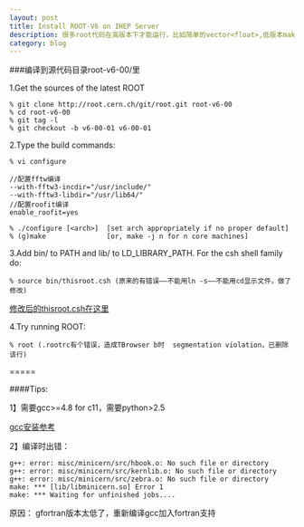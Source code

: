 ```yaml
---
layout: post
title: Install ROOT-V6 on IHEP Server
description: 很多root代码在高版本下才能运行，比如简单的vector<float>,低版本make时可成功，但运行时有bug
category: blog 
---
```


###编译到源代码目录root-v6-00/里

1.Get the sources of the latest ROOT 

    % git clone http://root.cern.ch/git/root.git root-v6-00
    % cd root-v6-00
    % git tag -l
    % git checkout -b v6-00-01 v6-00-01

2.Type the build commands:

    % vi configure 

    //配置fftw编译
    --with-fftw3-incdir="/usr/include/"
    --with-fftw3-libdir="/usr/lib64/"
    //配置roofit编译
    enable_roofit=yes

    % ./configure [<arch>]  [set arch appropriately if no proper default]
    % (g)make               [or, make -j n for n core machines]

3.Add bin/ to PATH and lib/ to LD_LIBRARY_PATH. For the csh shell family do:

    % source bin/thisroot.csh (原来的有错误——不能用ln -s——不能用cd显示文件，做了修改)


[修改后的thisroot.csh在这里](../../file/thisroot.csh)

4.Try running ROOT:

    % root (.rootrc有个错误，造成TBrowser b时  segmentation violation，已删除该行)

=====

####Tips:

1】需要gcc>=4.8 for c11，需要python>2.5

[gcc安装参考](../../compile-gcc/)

2】编译时出错：

```
g++: error: misc/minicern/src/hbook.o: No such file or directory
g++: error: misc/minicern/src/kernlib.o: No such file or directory
g++: error: misc/minicern/src/zebra.o: No such file or directory
make: *** [lib/libminicern.so] Error 1
make: *** Waiting for unfinished jobs....
```

原因： gfortran版本太低了，重新编译gcc加入fortran支持
